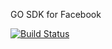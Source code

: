 GO SDK for Facebook

[![Build Status](https://travis-ci.org/wuriyanto48/go-fb.svg?branch=master)](https://travis-ci.org/wuriyanto48/go-fb)

